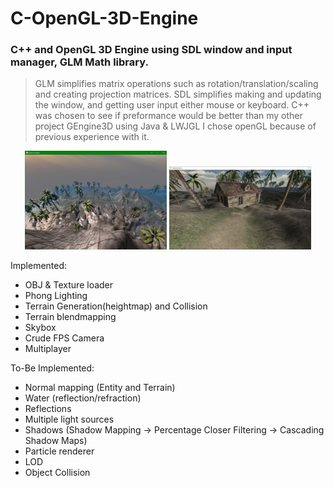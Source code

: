 # C-OpenGL-3D-Engine

### C++ and OpenGL 3D Engine using SDL window and input manager, GLM Math library.
> GLM simplifies matrix operations such as rotation/translation/scaling and creating projection matrices.
> SDL simplifies making and updating the window, and getting user input either mouse or keyboard.
> C++ was chosen to see if preformance would be better than my other project GEngine3D using Java & LWJGL
> I chose openGL because of previous experience with it.

<p float="left" align="center">
  <img src="readmeSrc/8.PNG" width="45%" />
  <img src="readmeSrc/7.PNG" width="45%" />
</p>


Implemented:
* OBJ & Texture loader
* Phong Lighting
* Terrain Generation(heightmap) and Collision
* Terrain blendmapping
* Skybox
* Crude FPS Camera
* Multiplayer

To-Be Implemented:
* Normal mapping (Entity and Terrain)
* Water (reflection/refraction)
* Reflections
* Multiple light sources
* Shadows (Shadow Mapping -> Percentage Closer Filtering -> Cascading Shadow Maps)
* Particle renderer
* LOD
* Object Collision

